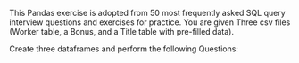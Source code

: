 This Pandas exercise is adopted from 50 most frequently asked SQL query interview questions and exercises for practice. You are given Three csv files (Worker table, a Bonus, and a Title table with pre-filled data).

Create three dataframes and perform the following Questions:

